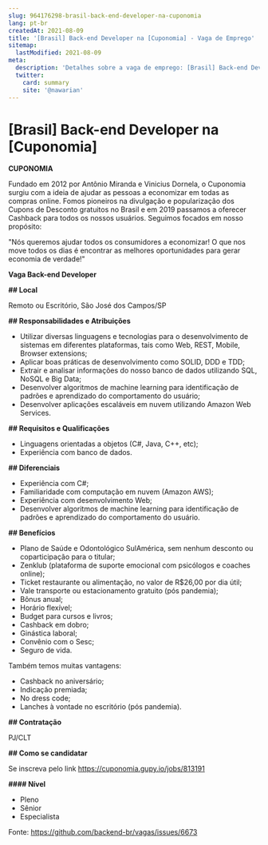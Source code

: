 ```yaml
---
slug: 964176298-brasil-back-end-developer-na-cuponomia
lang: pt-br
createdAt: 2021-08-09
title: '[Brasil] Back-end Developer na [Cuponomia] - Vaga de Emprego'
sitemap:
  lastModified: 2021-08-09
meta:
  description: 'Detalhes sobre a vaga de emprego: [Brasil] Back-end Developer na [Cuponomia]'
  twitter:
    card: summary
    site: '@nawarian'
---
```


# [Brasil] Back-end Developer na [Cuponomia]

**CUPONOMIA**

Fundado em 2012 por Antônio Miranda e Vinicius Dornela, o Cuponomia surgiu com a ideia de ajudar as pessoas a economizar em todas as compras online. Fomos pioneiros na divulgação e popularização dos Cupons de Desconto gratuitos no Brasil e em 2019 passamos a oferecer Cashback para todos os nossos usuários. Seguimos focados em nosso propósito:

"Nós queremos ajudar todos os consumidores a economizar! O que nos move todos os dias é encontrar as melhores oportunidades para gerar economia de verdade!"

**Vaga Back-end Developer**

**## Local**

Remoto ou Escritório, São José dos Campos/SP

**## Responsabilidades e Atribuições**

- Utilizar diversas linguagens e tecnologias para o desenvolvimento de sistemas em diferentes plataformas, tais como Web, REST, Mobile, Browser extensions;
- Aplicar boas práticas de desenvolvimento como SOLID, DDD e TDD;
- Extrair e analisar informações do nosso banco de dados utilizando SQL, NoSQL e Big Data;
- Desenvolver algoritmos de machine learning para identificação de padrões e aprendizado do comportamento do usuário;
- Desenvolver aplicações escaláveis em nuvem utilizando Amazon Web Services.

**## Requisitos e Qualificações**

- Linguagens orientadas a objetos (C#, Java, C++, etc);
- Experiência com banco de dados.

**## Diferenciais**

- Experiência com C#;
- Familiaridade com computação em nuvem (Amazon AWS);
- Experiência com desenvolvimento Web;
- Desenvolver algoritmos de machine learning para identificação de padrões e aprendizado do comportamento do usuário.

**## Benefícios**

- Plano de Saúde e Odontológico SulAmérica, sem nenhum desconto ou coparticipação para o titular;
- Zenklub (plataforma de suporte emocional com psicólogos e coaches online);
- Ticket restaurante ou alimentação, no valor de R$26,00 por dia útil;
- Vale transporte ou estacionamento gratuito (pós pandemia);
- Bônus anual;
- Horário flexível;
- Budget para cursos e livros;
- Cashback em dobro;
- Ginástica laboral;
- Convênio com o Sesc;
- Seguro de vida.

 
Também temos muitas vantagens:

- Cashback no aniversário;
- Indicação premiada;
- No dress code;
- Lanches à vontade no escritório (pós pandemia).

**## Contratação**

PJ/CLT

**## Como se candidatar**

Se inscreva pelo link https://cuponomia.gupy.io/jobs/813191

**#### Nível**

- Pleno
- Sênior
- Especialista




Fonte: https://github.com/backend-br/vagas/issues/6673